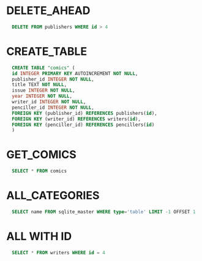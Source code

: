 # DELETE_AHEAD

```sql
  DELETE FROM publishers WHERE id > 4
```

# CREATE_TABLE

```sql
  CREATE TABLE "comics" (
  id INTEGER PRIMARY KEY AUTOINCREMENT NOT NULL,
  publisher_id INTEGER NOT NULL,
  title TEXT NOT NULL,
  issue INTEGER NOT NULL,
  year INTEGER NOT NULL,
  writer_id INTEGER NOT NULL,
  penciller_id INTEGER NOT NULL,
  FOREIGN KEY (publisher_id) REFERENCES publishers(id),
  FOREIGN KEY (writer_id) REFERENCES writers(id),
  FOREIGN KEY (penciller_id) REFERENCES pencillers(id)
  )
```

# GET_COMICS

```sql
  SELECT * FROM comics
```

# ALL_CATEGORIES

```sql
  SELECT name FROM sqlite_master WHERE type='table' LIMIT -1 OFFSET 1
```

# ALL WITH ID

```sql
  SELECT * FROM writers WHERE id = 4
```
